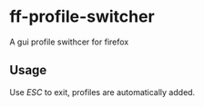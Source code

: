 # ff-profile-switcher

A gui profile swithcer for firefox

## Usage

Use *ESC* to exit, profiles are automatically added.
